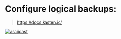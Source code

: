 # Configure logical backups:

> https://docs.kasten.io/

[![asciicast](https://asciinema.org/a/459043.svg)](https://asciinema.org/a/459043)